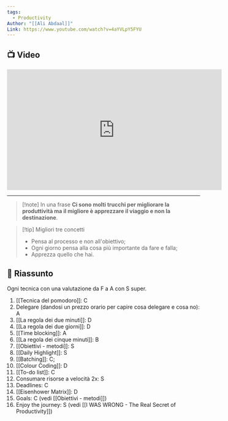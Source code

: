 ```yaml
---
tags:
  - Productivity
Author: "[[Ali Abdaal]]"
Link: https://www.youtube.com/watch?v=4aYVLpY5FYU
---
```


## 📺 Video
<div class="iframe-container">
  <iframe width="560" height="315" src="https://www.youtube.com/embed/4aYVLpY5FYU" title="YouTube video player" frameborder="0" allow="accelerometer; autoplay; clipboard-write; encrypted-media; gyroscope; picture-in-picture" allowfullscreen></iframe>
</div>

---

> [!note] In una frase
> **Ci sono molti trucchi per migliorare la produttività ma il migliore è apprezzare il viaggio e non la destinazione**.

> [!tip] Migliori tre concetti
> - Pensa al processo e non all'obiettivo;
> - Ogni giorno pensa alla cosa più importante da fare e falla;
> - Apprezza quello che hai.

## 📒 Riassunto

Ogni tecnica con una valutazione da F a A con S super.
1. [[Tecnica del pomodoro]]: C
2. Delegare (dandosi un prezzo orario per capire cosa delegare e cosa no): A
3. [[La regola dei due minuti]]: D
4. [[La regola dei due giorni]]: D
5. [[Time blocking]]: A
6. [[La regola dei cinque minuti]]: B
7. [[Obiettivi - metodi]]: S
8. [[Daily Highlight]]: S
9. [[Batching]]: C;
10. [[Colour Coding]]: D
11. [[To-do list]]: C
12. Consumare risorse a velocità 2x: S
13. Deadlines: C
14. [[Eisenhower Matrix]]: D
15. Goals: C (vedi [[Obiettivi - metodi]])
16. Enjoy the journey: S (vedi [[I WAS WRONG - The Real Secret of Productivity]])